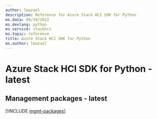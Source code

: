 ```yaml
---
author: lmazuel
description: Reference for Azure Stack HCI SDK for Python
ms.data: 09/19/2022
ms.devlang: python
ms.service: stackhci
ms.topic: reference
title: Azure Stack HCI SDK for Python
ms.author: lmazuel
---
```

# Azure Stack HCI SDK for Python - latest

## Management packages - latest
[!INCLUDE [mgmt-packages](stack-hci-mgmt-index.md)]